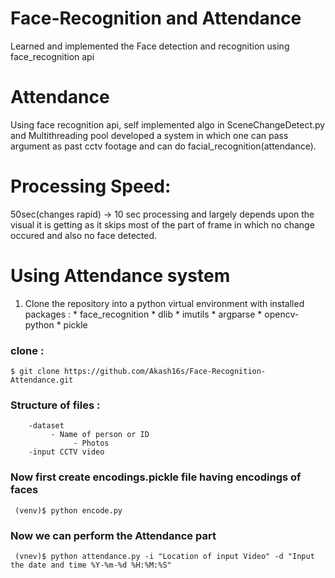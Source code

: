 # Face-Recognition and Attendance
Learned and implemented the Face detection and recognition using face_recognition api

# Attendance
Using face recognition api, self implemented algo in SceneChangeDetect.py and Multithreading pool developed a system in which one can pass argument as past cctv footage and can do facial_recognition(attendance).

# Processing Speed: 
50sec(changes rapid) -> 10 sec processing and largely depends upon the visual it is getting as it skips most of the part of frame in which no change occured and also no face detected.

# Using Attendance system
1. Clone the repository into a python virtual environment with installed packages : 
       * face_recognition
       * dlib
       * imutils
       * argparse
       * opencv-python
       * pickle
 ### clone : 
 ```$ git clone https://github.com/Akash16s/Face-Recognition-Attendance.git```
 
 ### Structure of files :
 ```--BASE_DIR 
     -dataset
          - Name of person or ID
               - Photos
     -input CCTV video
  ```
  
 ### Now first create encodings.pickle file having encodings of faces 
 ``` (venv)$ python encode.py```
 
 ### Now we can perform the Attendance part
 ``` (vnev)$ python attendance.py -i "Location of input Video" -d "Input the date and time %Y-%m-%d %H:%M:%S"```
